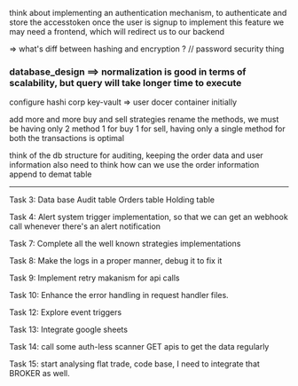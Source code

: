 think about implementing an authentication mechanism, to authenticate and store the accesstoken once the user is signup
to implement this feature we may need a frontend, which will redirect us to our backend


=> what's diff between hashing and encryption ? // password security thing

### database_design ==> normalization is good in terms of scalability, but query will take longer time to execute


configure hashi corp key-vault => user docer container initially

add more and more buy and sell strategies
rename the methods, we must be having only 2 method 1 for buy 1 for sell, having only a single method for both the transactions is optimal

think of the db structure for auditing, keeping the order data and user information
also need to think how can we use the order information append to demat table

--------------------------------------------------------------------------
Task 3: Data base
Audit table
Orders table
Holding table

Task 4:
Alert system trigger implementation, so that we can get an webhook call whenever there's an alert notification

Task 7:
Complete all the well known strategies implementations

Task 8:
Make the logs in a proper manner, debug it to fix it

Task 9:
Implement retry makanism for api calls

Task 10:
Enhance the error handling in request handler files.

Task 12:
Explore event triggers

Task 13:
Integrate google sheets

Task 14:
call some auth-less scanner GET apis to get the data regularly

Task 15: 
start analysing flat trade, code base, I need to integrate that BROKER as well.